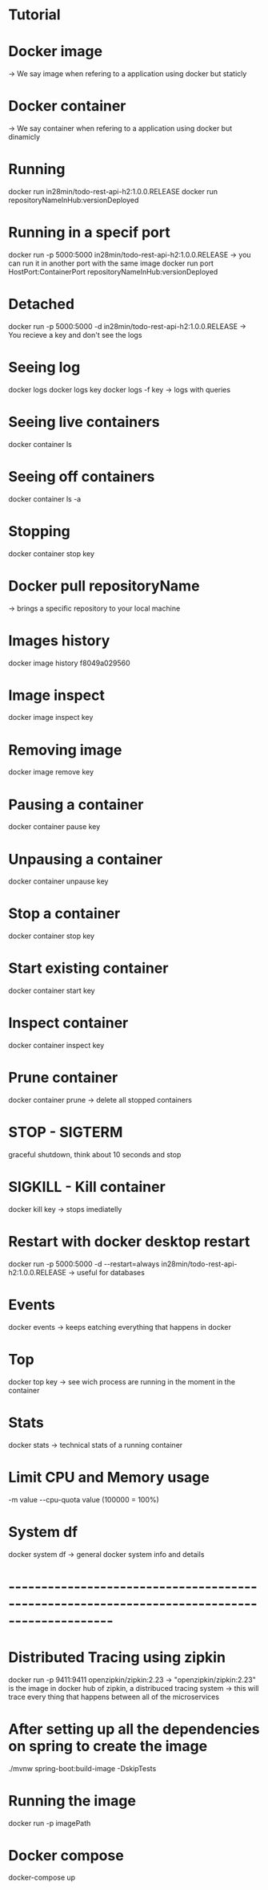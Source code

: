 # Tutorial

# Docker image
-> We say image when refering to a application using docker but staticly

# Docker container
-> We say container when refering to a application using docker but dinamicly

# Running
docker run in28min/todo-rest-api-h2:1.0.0.RELEASE
docker run repositoryNameInHub:versionDeployed

# Running in a specif port
docker run -p 5000:5000 in28min/todo-rest-api-h2:1.0.0.RELEASE -> you can run it in another port with the same image
docker run port HostPort:ContainerPort repositoryNameInHub:versionDeployed

# Detached
docker run -p 5000:5000 -d in28min/todo-rest-api-h2:1.0.0.RELEASE
-> You recieve a key and don't see the logs

# Seeing log
docker logs
docker logs key
docker logs -f key -> logs with queries

# Seeing live containers
docker container ls

# Seeing off containers
docker container ls -a

# Stopping
docker container stop key

# Docker pull repositoryName
-> brings a specific repository to your local machine

# Images history
docker image history f8049a029560

# Image inspect
docker image inspect key

# Removing image
docker image remove key

# Pausing a container
docker container pause key

# Unpausing a container
docker container unpause key

# Stop a container
docker container stop key

# Start existing container
docker container start key

# Inspect container
docker container inspect key

# Prune container
docker container prune -> delete all stopped containers

# STOP - SIGTERM 
graceful shutdown, think about 10 seconds and stop

# SIGKILL - Kill container
docker kill key -> stops imediatelly

# Restart with docker desktop restart
docker run -p 5000:5000 -d --restart=always in28min/todo-rest-api-h2:1.0.0.RELEASE
-> useful for databases

# Events
docker events -> keeps eatching everything that happens in docker

# Top
docker top key
-> see wich process are running in the moment in the container

# Stats
docker stats 
-> technical stats of a running container

# Limit CPU and Memory usage
-m value 
--cpu-quota value (100000 = 100%)

# System df
docker system df
-> general docker system info and details

# --------------------------------------------------------------------------------------------

# Distributed Tracing using zipkin
docker run -p 9411:9411 openzipkin/zipkin:2.23
-> "openzipkin/zipkin:2.23" is the image in docker hub of zipkin, a distribuced tracing system
-> this will trace every thing that happens between all of the microservices

# After setting up all the dependencies on spring to create the image
./mvnw spring-boot:build-image -DskipTests

# Running the image
docker run -p imagePath

# Docker compose
docker-compose up
